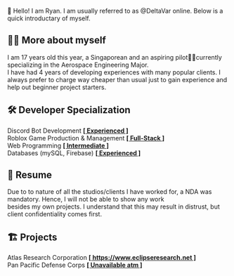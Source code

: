 👋 Hello! I am Ryan. I am usually referred to as @DeltaVar online. Below is a quick introductary of myself.
## 🙋‍♂️ More about myself
I am 17 years old this year, a Singaporean and an aspiring pilot🧑‍✈️currently specializing in the Aerospace Engineering Major.  \
I have had 4 years of developing experiences with many popular clients. I always prefer to charge way cheaper than usual just to gain experience and help out beginner project starters.
## 🛠️ Developer Specialization
Discord Bot Development <ins>**[ Experienced ]**</ins>  \
Roblox Game Production & Management <ins>**[ Full-Stack ]**</ins>  \
Web Programming <ins>**[ Intermediate ]**</ins>  \
Databases (mySQL, Firebase) <ins>**[ Experienced ]**</ins>
## 📝 Resume
Due to to nature of all the studios/clients I have worked for, a NDA was mandatory. Hence, I will not be able to show any work  \
besides my own projects. I understand that this may result in distrust, but client confidentiality comes first.
## 🏗️ Projects
Atlas Research Corporation <ins>**[ https://www.eclipseresearch.net ]**</ins>  \
Pan Pacific Defense Corps <ins>**[ Unavailable atm ]**</ins>

<!---
DeltaVar/DeltaVar is a ✨ special ✨ repository because its `README.md` (this file) appears on your GitHub profile.
You can click the Preview link to take a look at your changes.
--->
